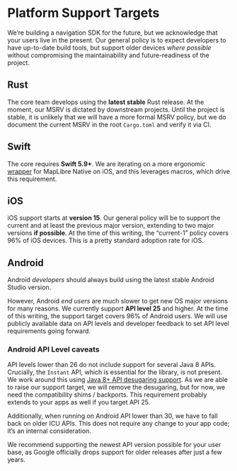 # Platform Support Targets

We’re building a navigation SDK for the future,
but we acknowledge that your users live in the present.
Our general policy is to expect developers to have up-to-date build tools,
but support older devices *where possible*
without compromising the maintainability and future-readiness of the project.

## Rust

The core team develops using the **latest stable** Rust release.
At the moment, our MSRV is dictated by downstream projects.
Until the project is stable, it is unlikely that we will have a more formal MSRV policy,
but we do document the current MSRV in the root `Cargo.toml` and verify it via CI.

## Swift

The core requires **Swift 5.9+**.
We are iterating on a more ergonomic [wrapper](https://github.com/stadiamaps/maplibre-swiftui-dsl-playground) for MapLibre Native on iOS,
and this leverages macros, which drive this requirement.

## iOS

iOS support starts at **version 15**.
Our general policy will be to support the current and at least the previous major version,
extending to two major versions **if possible**.
At the time of this writing, the “current-1” policy covers 96% of iOS devices.
This is a pretty standard adoption rate for iOS.

## Android

Android *developers* should always build using the latest stable Android Studio version.

However, Android *end users* are much slower to get new OS major versions
for many reasons.
We currently support **API level 25** and higher.
At the time of this writing, the support target covers 96% of Android users.
We will use publicly available data on API levels and developer feedback
to set API level requirements going forward.

### Android API Level caveats

API levels lower than 26 do not include support for several Java 8 APIs.
Crucially, the `Instant` API, which is essential for the library, is not present.
We work around this using [Java 8+ API desugaring support](https://developer.android.com/studio/write/java8-support).
As we are able to raise our support target, we will remove the desugaring,
but for now, we need the compatibility shims / backports.
This requirement probably extends to your apps as well if you target API 25.

Additionally, when running on Android API lower than 30,
we have to fall back on older ICU APIs.
This does not require any change to your app code; it’s an internal consideration.

We recommend supporting the newest API version possible for your user base,
as Google officially drops support for older releases after just a few years.